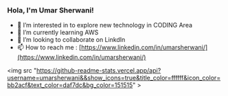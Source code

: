 ### Hola, I'm Umar Sherwani!
- 👀 I’m interested in to explore new technology in CODING Area
- 🌱 I’m currently learning AWS
- 💞️ I’m looking to collaborate on LinkdIn
- 📫 How to reach me : [https://www.linkedin.com/in/umarsherwani/](https://www.linkedin.com/in/umarsherwani/)

<!---
umarsherwani/umarsherwani is a ✨ special ✨ repository because its `README.md` (this file) appears on your GitHub profile.
You can click the Preview link to take a look at your changes.
--->
<img src "https://github-readme-stats.vercel.app/api?username=umarsherwani&&show_icons=true&title_color=ffffff&icon_color=bb2acf&text_color=daf7dc&bg_color=151515" >
